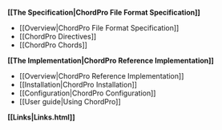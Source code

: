 **[[The Specification|ChordPro File Format Specification]]**

* [[Overview|ChordPro File Format Specification]]
* [[ChordPro Directives]]
* [[ChordPro Chords]]

**[[The Implementation|ChordPro Reference Implementation]]**

* [[Overview|ChordPro Reference Implementation]]
* [[Installation|ChordPro Installation]]
* [[Configuration|ChordPro Configuration]]
* [[User guide|Using ChordPro]]

**[[Links|Links.html]]**
